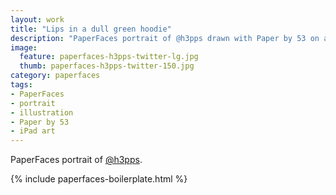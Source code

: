 ```yaml
---
layout: work
title: "Lips in a dull green hoodie"
description: "PaperFaces portrait of @h3pps drawn with Paper by 53 on an iPad."
image: 
  feature: paperfaces-h3pps-twitter-lg.jpg
  thumb: paperfaces-h3pps-twitter-150.jpg
category: paperfaces
tags: 
- PaperFaces
- portrait
- illustration
- Paper by 53
- iPad art
---
```


PaperFaces portrait of [@h3pps](http://twitter.com/h3pps).

{% include paperfaces-boilerplate.html %}